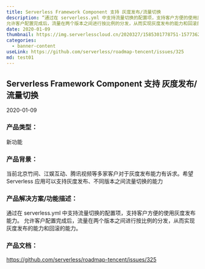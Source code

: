 ```yaml
---
title: Serverless Framework Component 支持 灰度发布/流量切换
description: “通过在 serverless.yml 中支持流量切换的配置项，支持客户方便的使用灰度发布能力。
允许客户配置完成后，流量在两个版本之间进行按比例的分发，从而实现灰度发布的能力和回滚的能力。”
date: 2020-01-09
thumbnail: https://img.serverlesscloud.cn/2020327/1585301778751-1577362754931-egg.png   
categories:
  - banner-content
useLink: https://github.com/serverless/roadmap-tencent/issues/325 
md: test01
---
```

## **Serverless Framework Component 支持 灰度发布/流量切换**

2020-01-09

### **产品类型**：
新功能

### **产品背景**：
当前北京竹间、江娱互动、腾讯视频等多家客户对于灰度发布能力有诉求。希望 Serverless 应用可以支持灰度发布、不同版本之间流量切换的能力

### **产品解决方案/功能描述**：
通过在 serverless.yml 中支持流量切换的配置项，支持客户方便的使用灰度发布能力。
允许客户配置完成后，流量在两个版本之间进行按比例的分发，从而实现灰度发布的能力和回滚的能力。

### **产品文档**：
https://github.com/serverless/roadmap-tencent/issues/325


